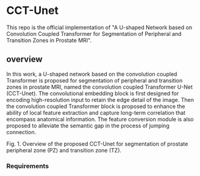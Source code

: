 # CCT-Unet
This repo is the official implementation of "A U-shaped Network based on Convolution Coupled Transformer for Segmentation of Peripheral and Transition Zones in Prostate MRI".

## overview
In this work, a U-shaped network based on the convolution coupled Transformer is proposed for segmentation of peripheral and transition zones in prostate MRI, named the convolution coupled Transformer U-Net (CCT-Unet). The convolutional embedding block is first designed for encoding high-resolution input to retain the edge detail of the image. Then the convolution coupled Transformer block is proposed to enhance the ability of local feature extraction and capture long-term correlation that encompass anatomical information. The feature conversion module is also proposed to alleviate the semantic gap in the process of jumping connection.

 
Fig. 1. Overview of the proposed CCT-Unet for segmentation of prostate peripheral zone (PZ) and transition zone (TZ).


### Requirements
